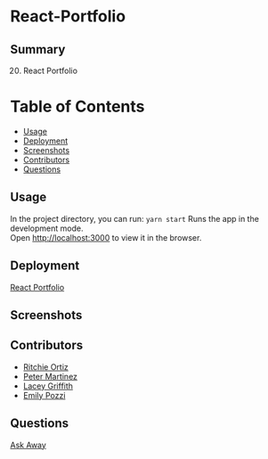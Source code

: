 # React-Portfolio
## Summary
20. React Portfolio

# Table of Contents
- [Usage](#Usage)
- [Deployment](#Deployment)
- [Screenshots](#Screenshots)
- [Contributors](#Contributors)
- [Questions](#Questions)

## Usage
In the project directory, you can run:
`yarn start`
Runs the app in the development mode.\
Open [http://localhost:3000](http://localhost:3000) to view it in the browser.

## Deployment
[React Portfolio](https://xritchie91.github.io/React-Portfolio/)

## Screenshots

## Contributors
- [Ritchie Ortiz](https://www.github.com/xRitchie91)
- [Peter Martinez](https://www.github.com/Pmarti53)
- [Lacey Griffith](https://www.github.com/lacey-griffith)
- [Emily Pozzi](https://www.github.com/emilyepozzi)

## Questions
[Ask Away](https://www.github.com/xRitchie91)
